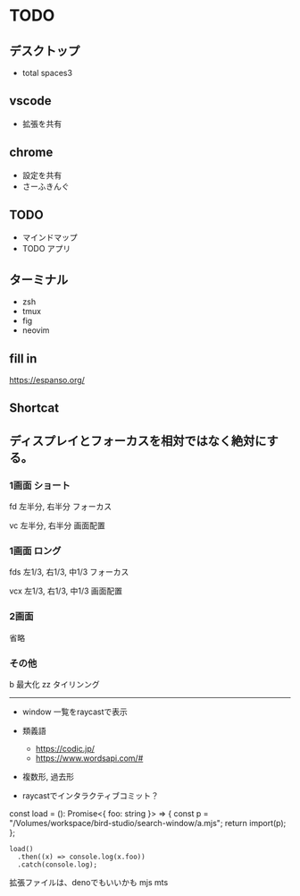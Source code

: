 # TODO

## デスクトップ

- total spaces3

## vscode

- 拡張を共有

## chrome

- 設定を共有
- さーふきんぐ

## TODO

- マインドマップ
- TODO アプリ

## ターミナル

- zsh
- tmux
- fig
- neovim

## fill in

https://espanso.org/

## Shortcat

## ディスプレイとフォーカスを相対ではなく絶対にする。

### 1画面 ショート

fd 左半分, 右半分 フォーカス

vc 左半分, 右半分 画面配置

### 1画面 ロング

fds 左1/3, 右1/3, 中1/3 フォーカス

vcx 左1/3, 右1/3, 中1/3 画面配置

### 2画面

省略

### その他

b 最大化 zz タイリンング

---

- window 一覧をraycastで表示

- 類義語
  - https://codic.jp/
  - https://www.wordsapi.com/#

- 複数形, 過去形

- raycastでインタラクティブコミット？

const load = (): Promise<{ foo: string }> => { const p =
"/Volumes/workspace/bird-studio/search-window/a.mjs"; return import(p); };

    load()
      .then((x) => console.log(x.foo))
      .catch(console.log);

拡張ファイルは、denoでもいいかも mjs mts
